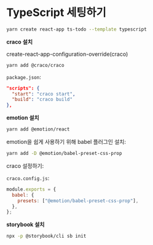 # TypeScript 세팅하기

```bash
yarn create react-app ts-todo --template typescript
```

**craco 설치**

create-react-app-configuration-override(craco)

```bash
yarn add @craco/craco
```

`package.json`:

```json
"scripts": {
  "start": "craco start",
  "build": "craco build"
},
```

**emotion 설치**

```bash
yarn add @emotion/react
```

emotion을 쉽게 사용하기 위해 babel 플러그인 설치:

```bash
yarn add -D @emotion/babel-preset-css-prop
```

craco 설정하기:

`craco.config.js`:

```js
module.exports = {
  babel: {
    presets: ["@emotion/babel-preset-css-prop"],
  },
};
```

**storybook 설치**

```bash
npx -p @storybook/cli sb init
```

